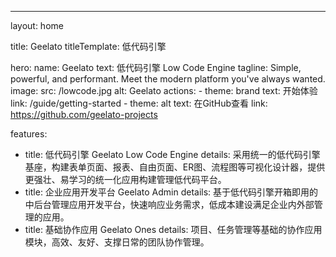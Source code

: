 ---
layout: home

title: Geelato
titleTemplate: 低代码引擎

hero:
  name: Geelato
  text: 低代码引擎                  Low Code Engine
  tagline: Simple, powerful, and performant. Meet the modern platform you've always wanted.
  image:
    src: /lowcode.jpg
    alt: Geelato
  actions:
    - theme: brand
      text: 开始体验
      link: /guide/getting-started
    - theme: alt
      text: 在GitHub查看
      link: https://github.com/geelato-projects

features: 
- title: 低代码引擎 Geelato Low Code Engine
  details: 采用统一的低代码引擎基座，构建表单页面、报表、自由页面、ER图、流程图等可视化设计器，提供更强壮、易学习的统一化应用构建管理低代码平台。
- title: 企业应用开发平台 Geelato Admin
  details: 基于低代码引擎开箱即用的中后台管理应用开发平台，快速响应业务需求，低成本建设满足企业内外部管理的应用。
- title: 基础协作应用 Geelato Ones
  details: 项目、任务管理等基础的协作应用模块，高效、友好、支撑日常的团队协作管理。